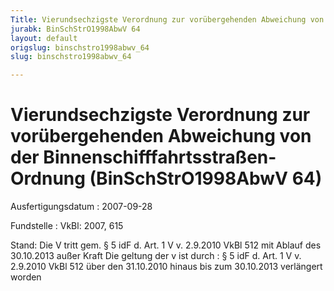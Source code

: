 ```yaml
---
Title: Vierundsechzigste Verordnung zur vorübergehenden Abweichung von der Binnenschifffahrtsstraßen-Ordnung
jurabk: BinSchStrO1998AbwV 64
layout: default
origslug: binschstro1998abwv_64
slug: binschstro1998abwv_64

---
```


# Vierundsechzigste Verordnung zur vorübergehenden Abweichung von der Binnenschifffahrtsstraßen-Ordnung (BinSchStrO1998AbwV 64)

Ausfertigungsdatum
:   2007-09-28

Fundstelle
:   VkBl: 2007, 615

Stand: Die V tritt gem. § 5 idF d. Art. 1 V v. 2.9.2010 VkBl 512 mit Ablauf des 30.10.2013 außer Kraft
Die geltung der v ist durch
:   § 5 idF d. Art. 1 V v. 2.9.2010 VkBl 512 über den 31.10.2010 hinaus bis zum 30.10.2013 verlängert worden

